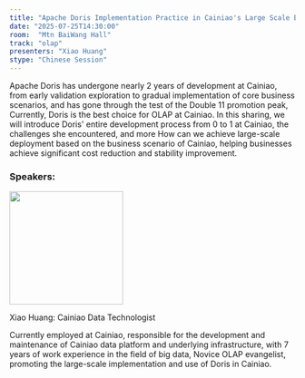 ```yaml
---
title: "Apache Doris Implementation Practice in Cainiao's Large Scale Business Scenarios"
date: "2025-07-25T14:30:00"
room:  "Mtn BaiWang Hall"
track: "olap"
presenters: "Xiao Huang"
stype: "Chinese Session"
---
```


Apache Doris has undergone nearly 2 years of development at Cainiao, from early validation exploration to gradual implementation of core business scenarios, and has gone through the test of the Double 11 promotion peak,
Currently, Doris is the best choice for OLAP at Cainiao. In this sharing, we will introduce Doris' entire development process from 0 to 1 at Cainiao, the challenges she encountered, and more
How can we achieve large-scale deployment based on the business scenario of Cainiao, helping businesses achieve significant cost reduction and stability improvement.

### Speakers:


<img src="https://sessionize.com/image/1078-400o400o1-GejSMzNQmMfJVPtRW5iKKy.jpg" width="200" /><br/>

Xiao Huang: Cainiao Data Technologist

Currently employed at Cainiao, responsible for the development and maintenance of Cainiao data platform and underlying infrastructure, with 7 years of work experience in the field of big data, Novice OLAP evangelist, promoting the large-scale implementation and use of Doris in Cainiao.